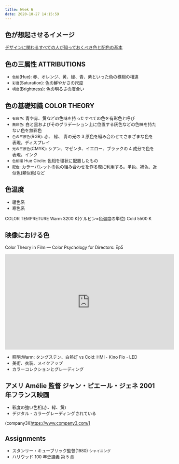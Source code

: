 ```yaml
---
title: Week 6
date: 2020-10-27 14:15:59
---
```


## 色が想起させるイメージ

[デザインに関わるすべての人が知っておくべき色と配色の基本](https://baigie.me/sogitani/2016/12/color-basic/)

## 色の三属性 ATTRIBUTIONS

- `色相`(Hue): 赤、オレンジ、⻩、緑、⻘、紫といった色の様相の相違 
- `彩度`(Saturation): 色の鮮やかさの尺度
- `明度`(Brightness): 色の明るさの度合い

## 色の基礎知識 COLOR THEORY


- `有彩色`: ⻘や赤、⻩などの色味を持ったすべての色を有彩色と呼び
- `無彩色`: 白と黑およびそのグラデーション上に位置する灰色などの色味を持たない色を無彩色
- `色の三原色`(RGB): 赤、 緑、 ⻘の光の 3 原色を組み合わせてさまざまな色を表現。ディスプレイ
- `光の三原色`(CMYK): シアン、マゼンタ、イエロー、ブラックの 4 成分で色を表現。インク
- `色相環` Hue Circle: 色相を環状に配置したもの
- `配色`: カラーパレットの色の組み合わせを作る際に利用する。単色、補色、近似色(類似色)など

## 色温度

- 暖色系 
- 寒色系

COLOR TEMPRETURE
Warm 3200 K(ケルビン=色温度の単位) Cold 5500 K

## 映像における色

Color Theory in Film — Color Psychology for Directors: Ep5

<iframe width="560" height="315" src="https://www.youtube.com/embed/lINVnA3rVIE" frameborder="0" allow="accelerometer; autoplay; clipboard-write; encrypted-media; gyroscope; picture-in-picture" allowfullscreen></iframe>

- 照明:Warm: タングステン、白熱灯 vs Cold: HMI・Kino Flo・LED 
- 美術、衣装、メイクアップ
- カラーコレクションとグレーディング

## アメリ Amélie 監督 ジャン・ピエール・ジェネ 2001 年フランス映画 

- 彩度の強い色相(赤、緑、黄) 
- デジタル・カラーグレーディングされている

(company3)[https://www.company3.com/]

## Assignments

- スタンリー・キューブリック監督(1980) `シャイニング`
- ハリウッド 100 年史講義 第 5 章
